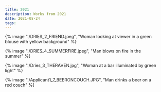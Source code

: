 ```yaml
---
title: 2021
description: Works from 2021
date: 2021-08-24
tags:
---
```

{% image "./DRIES_2_FRIEND.jpeg", "Woman looking at viewer in a green blouse with yellow background" %}

{% image "./DRIES_4_SUMMERFIRE.jpeg", "Man blows on fire in the summer" %}

{% image "./Dries_3_THERAVEN.jpg", "Woman at a bar illuminated by green light" %}

{% image "./Applicant1_7_BEERONCOUCH.JPG", "Man drinks a beer on a red couch" %}

